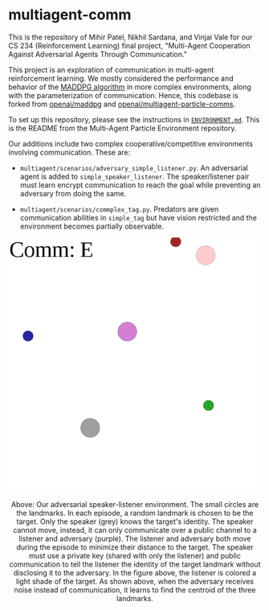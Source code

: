 # multiagent-comm

This is the repository of Mihir Patel, Nikhil Sardana, and Vinjai Vale for our CS 234 (Reinforcement Learning) final project, "Multi-Agent Cooperation Against Adversarial Agents Through Communication."

This project is an exploration of communication in multi-agent reinforcement learning. We mostly considered the performance and behavior of the [MADDPG algorithm](https://arxiv.org/abs/1706.02275) in more complex environments, along with the parameterization of communication. Hence, this codebase is forked from [openai/maddpg](https://github.com/openai/maddpg) and [openai/multiagent-particle-comms](https://github.com/openai/multiagent-particle-envs).

To set up this repository, please see the instructions in [`ENVIRONMENT.md`](https://github.com/fractal1729/multiagent-comm/blob/master/ENVIRONMENT.md). This is the README from the Multi-Agent Particle Environment repository.


Our additions include two complex cooperative/competitive environments involving communication. These are:

* `multiagent/scenarios/adversary_simple_listener.py`. An adversarial agent is added to `simple_speaker_listener`. The speaker/listener pair must learn encrypt communication to reach the goal while preventing an adversary from doing the same.

* `multiagent/scenarios/commplex_tag.py`. Predators are given communication abilities in `simple_tag` but have vision restricted and the environment becomes partially observable.

<p align="center">
<kbd><img src="./img/adversary-sl.png" alt="Adversary speaker-listener environment" width="600" ></kbd>
</p>

<p align="center">
Above: Our adversarial speaker-listener environment. The small circles are the landmarks. In each episode, a random landmark is chosen to be the target. Only the speaker (grey) knows the target's identity. The speaker cannot move, instead, it can only communicate over a public channel to a listener and adversary (purple). The listener and adversary both move during the episode to minimize their distance to the target. The speaker must use a private key (shared with only the listener) and public communication to tell the listener the identity of the target landmark without disclosing it to the adversary. In the figure above, the listener is colored a light shade of the target. As shown above, when the adversary receives noise instead of communication, it learns to find the centroid of the three landmarks.
</p>
